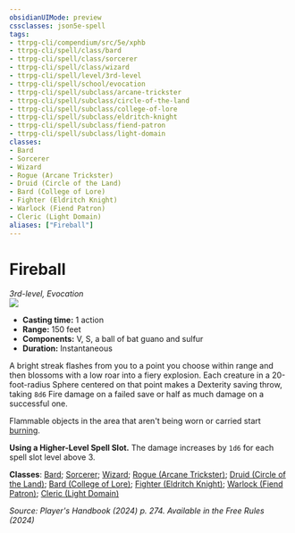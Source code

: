 ```yaml
---
obsidianUIMode: preview
cssclasses: json5e-spell
tags:
- ttrpg-cli/compendium/src/5e/xphb
- ttrpg-cli/spell/class/bard
- ttrpg-cli/spell/class/sorcerer
- ttrpg-cli/spell/class/wizard
- ttrpg-cli/spell/level/3rd-level
- ttrpg-cli/spell/school/evocation
- ttrpg-cli/spell/subclass/arcane-trickster
- ttrpg-cli/spell/subclass/circle-of-the-land
- ttrpg-cli/spell/subclass/college-of-lore
- ttrpg-cli/spell/subclass/eldritch-knight
- ttrpg-cli/spell/subclass/fiend-patron
- ttrpg-cli/spell/subclass/light-domain
classes:
- Bard
- Sorcerer
- Wizard
- Rogue (Arcane Trickster)
- Druid (Circle of the Land)
- Bard (College of Lore)
- Fighter (Eldritch Knight)
- Warlock (Fiend Patron)
- Cleric (Light Domain)
aliases: ["Fireball"]
---
```

# Fireball
*3rd-level, Evocation*  
![](3-Mechanics/CLI/spells/img/fireball.webp#right)

- **Casting time:** 1 action
- **Range:** 150 feet
- **Components:** V, S, a ball of bat guano and sulfur
- **Duration:** Instantaneous

A bright streak flashes from you to a point you choose within range and then blossoms with a low roar into a fiery explosion. Each creature in a 20-foot-radius Sphere centered on that point makes a Dexterity saving throw, taking `8d6` Fire damage on a failed save or half as much damage on a successful one.

Flammable objects in the area that aren't being worn or carried start [burning](3-Mechanics/CLI/traps-hazards/burning-xphb.md).

**Using a Higher-Level Spell Slot.** The damage increases by `1d6` for each spell slot level above 3.

**Classes**: [Bard](list-spells-classes-bard); [Sorcerer](list-spells-classes-sorcerer); [Wizard](list-spells-classes-wizard); [Rogue (Arcane Trickster)](list-spells-classes-rogue-xphb-arcane-trickster-xphb); [Druid (Circle of the Land)](list-spells-classes-druid-xphb-circle-of-the-land-xphb); [Bard (College of Lore)](list-spells-classes-bard-xphb-college-of-lore-xphb); [Fighter (Eldritch Knight)](list-spells-classes-fighter-xphb-eldritch-knight-xphb); [Warlock (Fiend Patron)](list-spells-classes-warlock-xphb-fiend-patron-xphb); [Cleric (Light Domain)](list-spells-classes-cleric-xphb-light-domain-xphb)

*Source: Player's Handbook (2024) p. 274. Available in the Free Rules (2024)*